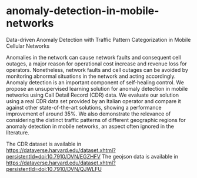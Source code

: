 # anomaly-detection-in-mobile-networks
Data-driven Anomaly Detection with Traffic Pattern Categorization in Mobile Cellular Networks

Anomalies in the network can cause network faults and consequent cell outages, a major reason for operational cost increase and revenue loss for operators. Nonetheless, network faults and cell outages can be avoided by monitoring abnormal situations in the network and acting accordingly. Anomaly detection is an important component of self-healing control. We propose an unsupervised learning solution for anomaly detection in mobile networks using Call Detail Record (CDR) data. We evaluate our solution using a real CDR data set provided by an Italian operator and compare it against other state-of-the-art solutions, showing a performance improvement of around 35%. We also demonstrate the relevance of considering the distinct traffic patterns of different geographic regions for anomaly detection in mobile networks, an aspect often ignored in the literature.

The CDR dataset is available in https://dataverse.harvard.edu/dataset.xhtml?persistentId=doi:10.7910/DVN/EGZHFV
The geojson data is available in https://dataverse.harvard.edu/dataset.xhtml?persistentId=doi:10.7910/DVN/QJWLFU